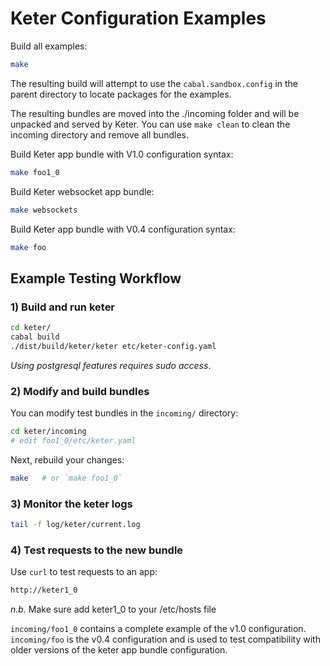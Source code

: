 # Keter Configuration Examples

Build all examples:

```sh
make
```

The resulting build will attempt to use the `cabal.sandbox.config` in
the parent directory to locate packages for the examples.

The resulting bundles are moved into the ./incoming folder and will be
unpacked and served by Keter. You can use `make clean` to clean the
incoming directory and remove all bundles.

Build Keter app bundle with V1.0 configuration syntax:

```sh
make foo1_0
```

Build Keter websocket app bundle:

```sh
make websockets
```

Build Keter app bundle with V0.4 configuration syntax:

```sh
make foo
```

## Example Testing Workflow

### 1) Build and run keter

```sh
cd keter/
cabal build
./dist/build/keter/keter etc/keter-config.yaml
```

*Using postgresql features requires sudo access*.

### 2) Modify and build bundles

You can modify test bundles in the `incoming/` directory:

```sh
cd keter/incoming
# edit foo1_0/etc/keter.yaml
```

Next, rebuild your changes:

```sh
make   # or `make foo1_0`
```

### 3) Monitor the keter logs

```sh
tail -f log/keter/current.log
```

### 4) Test requests to the new bundle

Use `curl` to test requests to an app:

```sh
http://keter1_0
```

*n.b.* Make sure add keter1_0 to your /etc/hosts file

`incoming/foo1_0` contains a complete example of the v1.0
configuration. `incoming/foo` is the v0.4 configuration and is used to
test compatibility with older versions of the keter app bundle
configuration.
